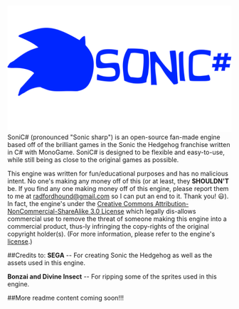 <img src="https://raw.githubusercontent.com/Radfordhound/Sonic-Sharp/master/logo%201920x1080.png" style="width: 960; height:540;">
SoniC# (pronounced "Sonic sharp") is an open-source fan-made engine based off of the brilliant games in the Sonic the Hedgehog franchise written in C# with MonoGame. SoniC# is designed to be flexible and easy-to-use, while still being as close to the original games as possible.

This engine was written for fun/educational purposes and has no malicious intent. No one's making any money off of this (or at least, they **SHOULDN'T** be. If you find any one making money off of this engine, please report them to me at radfordhound@gmail.com so I can put an end to it. Thank you! :smiley:). In fact, the engine's under the [Creative Commons Attribution-NonCommercial-ShareAlike 3.0 License](http://creativecommons.org/licenses/by-nc-sa/3.0/) which legally dis-allows commercial use to remove the threat of someone making this engine into a commercial product, thus-ly infringing the copy-rights of the original copyright holder(s). (For more information, please refer to the engine's [license](https://github.com/Radfordhound/Sonic-Sharp/blob/master/LICENSE.md).)

##Credits to:
**SEGA** -- For creating Sonic the Hedgehog as well as the assets used in this engine.

**Bonzai and Divine Insect** -- For ripping some of the sprites used in this engine.

##More readme content coming soon!!!
